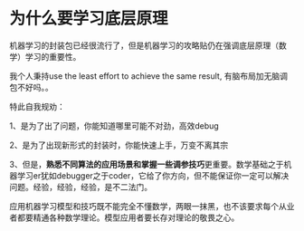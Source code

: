 # 为什么要学习底层原理

机器学习的封装包已经很流行了，但是机器学习的攻略贴仍在强调底层原理（数学）学习的重要性。

我个人秉持use the least effort to achieve the same result, 有脑布局加无脑调包不好吗。。

特此自我规劝：

1、是为了出了问题，你能知道哪里可能不对劲，高效debug

2、是为了出现新形式的封装时，你能快速上手，万变不离其宗

3、但是，**熟悉不同算法的应用场景和掌握一些调参技巧**更重要。数学基础之于机器学习er犹如debugger之于coder，它给了你方向，但不能保证你一定可以解决问题。经验，经验，经验，是不二法门。

应用机器学习模型和技巧既不能完全不懂数学，两眼一抹黑，也不该要求每个从业者都要精通各种数学理论。模型应用者要长存对理论的敬畏之心。
